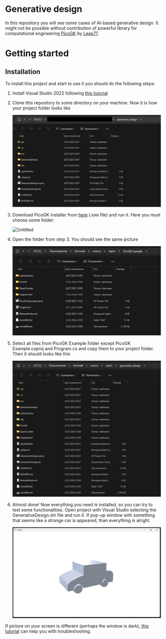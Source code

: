 # Generative design

In this repository you will see some cases of AI-based generative design. It might not be possible without contribution of powerful library for computational engineering [PicoGK](https://github.com/leap71/PicoGK) by [Leap71](https://leap71.com/).

# Getting started

## Installation

To install this project and start to use it you should do the following steps:

1. Install Visual Studio 2022 following [this tutorial](https://github.com/leap71/PicoGK/blob/main/Documentation/VisualStudio_FirstTime.md)
2. Clone this repository to some directory on your machine. Now it is how your project folder looks like
    
    ![Untitled](imgs/Untitled.png)
    
3. Download PicoGK installer from [here](https://github.com/leap71/PicoGK/releases) (.exe file) and run it. Here you must choose some folder:
    
    ![Untitled](Generative%20design%20193f4f22485e4bec9432c4dcbf29a39e/Untitled%201.png)
    
4. Open the folder from step 3. You should see the same picture
    
    ![Untitled](imgs/Untitled%202.png)
    
5. Select all files from PicoGK Example folder except PicoGK Example.csproj and Program.cs and copy them to your project folder. Then it should looks like this
    
    ![Untitled](imgs/Untitled%203.png)
    
6. Almost done! Now everything you need is installed, so you can try to test some functionalities. Open project with Visual Studio selecting the GenerativeDesign.sln file and run it. If pop-up window with something that seems like a strange car is appeared, than everything is alright.
    
    ![Untitled](imgs/Untitled%204.png)
    

If picture on your screen is different (perhaps the window is dark), [this tutorial](https://github.com/leap71/PicoGK/blob/main/Documentation/README.md#troubleshooting) can help you with troubleshooting.